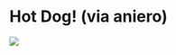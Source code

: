 <!--
id: 27790735
link: http://tumblr.atmos.org/post/27790735/hot-dog-via-aniero
slug: hot-dog-via-aniero
date: Sun Mar 02 2008 16:41:04 GMT-0800 (PST)
publish: 2008-03-02
tags: 
title: Hot Dog! (via aniero)
-->


Hot Dog! (via aniero)
=====================

![](http://24.media.tumblr.com/ZyX8Upfyn63upcoyy9IPRGaL_500.jpg)

